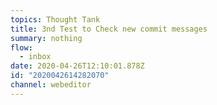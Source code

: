 ```yaml
---
topics: Thought Tank
title: 3nd Test to Check new commit messages
summary: nothing
flow:
  - inbox
date: 2020-04-26T12:10:01.878Z
id: "2020042614282070"
channel: webeditor
---
```

